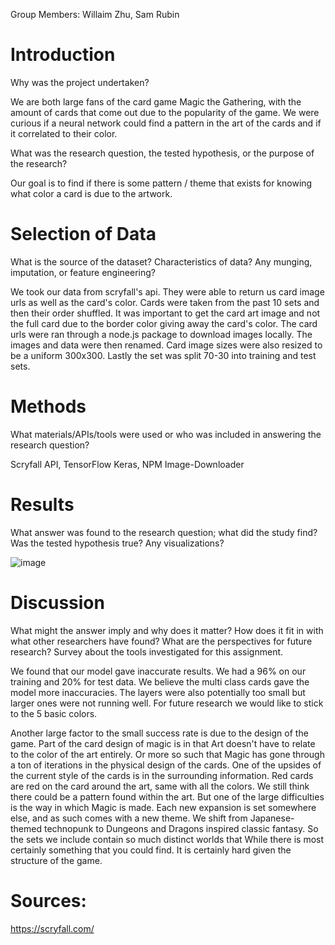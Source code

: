 Group Members: Willaim Zhu, Sam Rubin


# Introduction

Why was the project undertaken?

We are both large fans of the card game Magic the Gathering, with the amount of cards that come out due to the popularity of the game. We were curious if a neural network could find a pattern in the art of the cards and if it correlated to their color.

What was the research question, the tested hypothesis, or
the purpose of the research?

Our goal is to find if there is some pattern / theme that exists for knowing what color a card is due to the artwork.

# Selection of Data 

What is the source of the dataset? Characteristics of data?
Any munging, imputation, or feature engineering?

We took our data from scryfall's api. They were able to return us card image urls as well as the card's color. Cards were taken from the past 10 sets and then their order shuffled. It was important to get the card art image and not the full card due to the border color giving away the card's color. The card urls were ran through a node.js package to download images locally. The images and data were then renamed. Card image sizes were also resized to be a uniform 300x300. Lastly the set was split 70-30 into training and test sets.

# Methods 

What materials/APIs/tools were used or who was included in
answering the research question?

Scryfall API, TensorFlow Keras, NPM Image-Downloader

# Results 

What answer was found to the research question; what did
the study find? Was the tested hypothesis true? Any
visualizations?
 
 ![image](https://user-images.githubusercontent.com/56366459/184983284-89d070be-c707-4e0f-9b8f-a31adce47854.png)
 
# Discussion 

What might the answer imply and why does it matter? How
does it fit in with what other researchers have found? What
are the perspectives for future research? Survey about the
tools investigated for this assignment.

We found that our model gave inaccurate results. We had a 96% on our training and 20% for test data. We believe the multi class cards gave the model more inaccuracies. The layers were also potentially too small but larger ones were not running well. For future research we would like to stick to the 5 basic colors. 

Another large factor to the small success rate is due to the design of the game. Part of the card design of magic is in that Art doesn't have to relate to the color of the art entirely. Or more so such that Magic has gone through a ton of iterations in the physical design of the cards. One of the upsides of the current style of the cards is in the surrounding information. Red cards are red on the card around the art, same with all the colors. We still think there could be a pattern found within the art. But one of the large difficulties is the way in which Magic is made. Each new expansion is set somewhere else, and as such comes with a new theme. We shift from Japanese-themed technopunk to Dungeons and Dragons inspired classic fantasy. So the sets we include contain so much distinct worlds that While there is most certainly something that you could find. It is certainly hard given the structure of the game.

# Sources:
https://scryfall.com/


